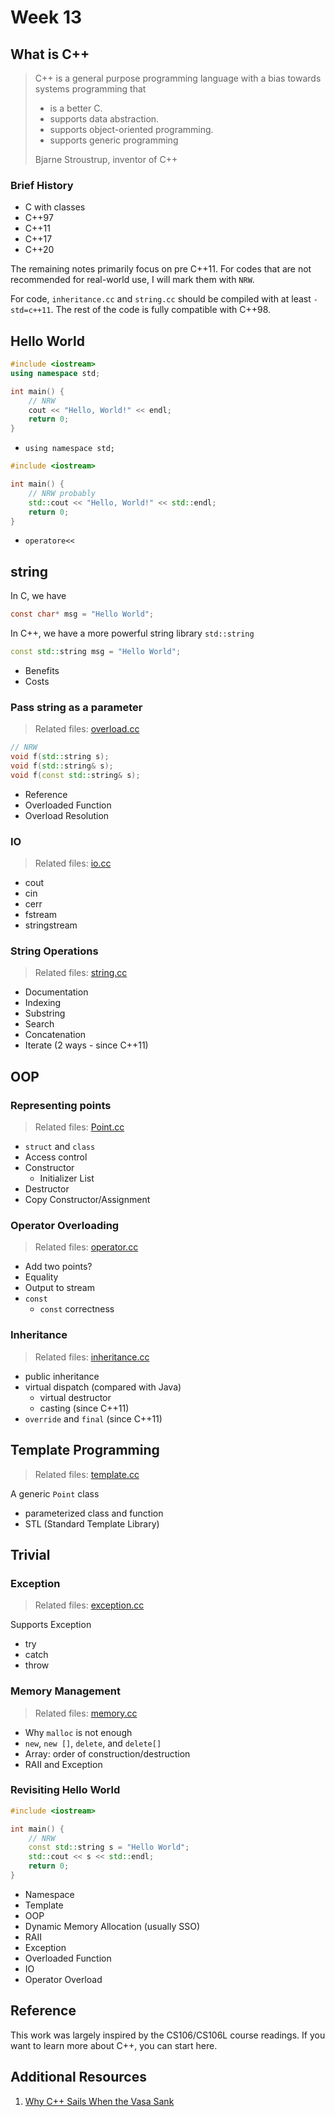 # Week 13

## What is C++

> C++ is a general purpose programming language with a bias towards systems programming that
> - is a better C.
> - supports data abstraction.
> - supports object-oriented programming.
> - supports generic programming
>
> Bjarne Stroustrup, inventor of C++


### Brief History

- C with classes
- C++97
- C++11
- C++17
- C++20

The remaining notes primarily focus on pre C++11. For codes that are not recommended for real-world use, I will mark them with `NRW`.

For code, `inheritance.cc` and `string.cc` should be compiled with at least `-std=c++11`. The rest of the code is fully compatible with C++98.

## Hello World

```c++
#include <iostream>
using namespace std;

int main() {
    // NRW
    cout << "Hello, World!" << endl;
    return 0;
}
```

- `using namespace std;`

```c++
#include <iostream>

int main() {
    // NRW probably
    std::cout << "Hello, World!" << std::endl;
    return 0;
}
```

- `operatore<<`


## string

In C, we have

```c
const char* msg = "Hello World";
```

In C++, we have a more powerful string library `std::string`

```c++
const std::string msg = "Hello World";
```

- Benefits
- Costs


### Pass string as a parameter

> Related files: [overload.cc](./attachment/code/overload.cc)

```c++
// NRW
void f(std::string s);
void f(std::string& s);
void f(const std::string& s);
```

- Reference
- Overloaded Function
- Overload Resolution


### IO

> Related files: [io.cc](./attachment/code/io.cc)

- cout
- cin
- cerr
- fstream
- stringstream


### String Operations

> Related files: [string.cc](./attachment/code/string.cc)

- Documentation
- Indexing
- Substring
- Search
- Concatenation
- Iterate (2 ways - since C++11)


## OOP

### Representing points

> Related files: [Point.cc](./attachment/code/Point.cc)

- `struct` and `class`
- Access control
- Constructor
    - Initializer List
- Destructor
- Copy Constructor/Assignment


### Operator Overloading

> Related files: [operator.cc](./attachment/code/operator.cc)

- Add two points?
- Equality
- Output to stream
- `const`
    - `const` correctness


### Inheritance

> Related files: [inheritance.cc](./attachment/code/inheritance.cc)

- public inheritance
- virtual dispatch (compared with Java)
    - virtual destructor
    - casting (since C++11)
- `override` and `final` (since C++11)


## Template Programming

> Related files: [template.cc](./attachment/code/template.cc)

A generic `Point` class

- parameterized class and function
- STL (Standard Template Library)


## Trivial

### Exception

> Related files: [exception.cc](./attachment/code/exception.cc)

Supports Exception
- try
- catch
- throw

### Memory Management

> Related files: [memory.cc](./attachment/code/memory.cc)

- Why `malloc` is not enough
- `new`, `new []`, `delete`, and `delete[]`
- Array: order of construction/destruction
- RAII and Exception


### Revisiting Hello World

```c++
#include <iostream>

int main() {
    // NRW
    const std::string s = "Hello World";
    std::cout << s << std::endl;
    return 0;
}
```

- Namespace
- Template
- OOP
- Dynamic Memory Allocation (usually SSO)
- RAII
- Exception
- Overloaded Function
- IO
- Operator Overload


## Reference

This work was largely inspired by the CS106/CS106L course readings. If you want to learn more about C++, you can start here.

## Additional Resources

1. [Why C++ Sails When the Vasa Sank](https://www.youtube.com/watch?&v=ltCgzYcpFUI)
